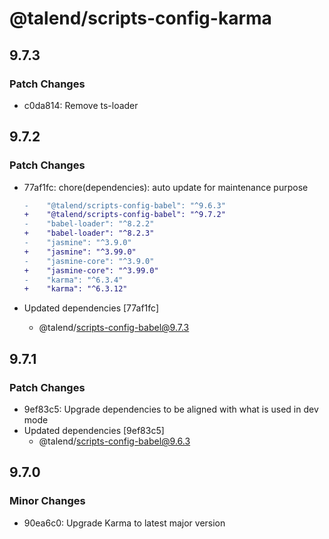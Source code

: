 # @talend/scripts-config-karma

## 9.7.3

### Patch Changes

- c0da814: Remove ts-loader

## 9.7.2

### Patch Changes

- 77af1fc: chore(dependencies): auto update for maintenance purpose

  ```diff
  -    "@talend/scripts-config-babel": "^9.6.3"
  +    "@talend/scripts-config-babel": "^9.7.2"
  -    "babel-loader": "^8.2.2"
  +    "babel-loader": "^8.2.3"
  -    "jasmine": "^3.9.0"
  +    "jasmine": "^3.99.0"
  -    "jasmine-core": "^3.9.0"
  +    "jasmine-core": "^3.99.0"
  -    "karma": "^6.3.4"
  +    "karma": "^6.3.12"
  ```

- Updated dependencies [77af1fc]
  - @talend/scripts-config-babel@9.7.3

## 9.7.1

### Patch Changes

- 9ef83c5: Upgrade dependencies to be aligned with what is used in dev mode
- Updated dependencies [9ef83c5]
  - @talend/scripts-config-babel@9.6.3

## 9.7.0

### Minor Changes

- 90ea6c0: Upgrade Karma to latest major version
